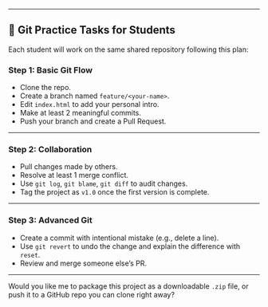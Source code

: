 
---

## 📘 Git Practice Tasks for Students

Each student will work on the same shared repository following this plan:

### **Step 1: Basic Git Flow**
- Clone the repo.
- Create a branch named `feature/<your-name>`.
- Edit `index.html` to add your personal intro.
- Make at least 2 meaningful commits.
- Push your branch and create a Pull Request.

---

### **Step 2: Collaboration**
- Pull changes made by others.
- Resolve at least 1 merge conflict.
- Use `git log`, `git blame`, `git diff` to audit changes.
- Tag the project as `v1.0` once the first version is complete.

---

### **Step 3: Advanced Git**
- Create a commit with intentional mistake (e.g., delete a line).
- Use `git revert` to undo the change and explain the difference with `reset`.
- Review and merge someone else’s PR.

---

Would you like me to package this project as a downloadable `.zip` file, or push it to a GitHub repo you can clone right away?
